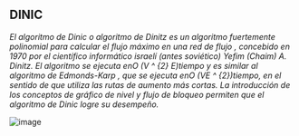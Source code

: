 ## DINIC

_El algoritmo de Dinic o algoritmo de Dinitz es un algoritmo fuertemente polinomial para calcular el flujo máximo en una red de flujo , concebido en 1970 por el científico informático israelí (antes soviético) Yefim (Chaim) A. Dinitz. El algoritmo se ejecuta enO (V ^ {2} E)tiempo y es similar al algoritmo de Edmonds-Karp , que se ejecuta enO (VE ^ {2})tiempo, en el sentido de que utiliza las rutas de aumento más cortas. La introducción de los conceptos de gráfico de nivel y flujo de bloqueo permiten que el algoritmo de Dinic logre su desempeño._

![image](https://user-images.githubusercontent.com/80688833/132762207-8d3ad689-3fbe-4399-ab02-9c9726bd4016.png)